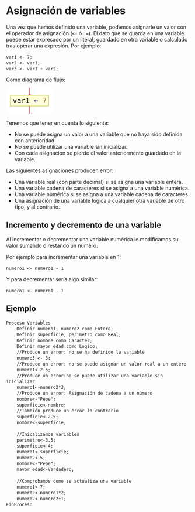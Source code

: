 # Asignación de variables

Una vez que hemos definido una variable, podemos asignarle un valor con el operador de asignación (`<-` ó `:=`). El dato que se guarda en una variable puede estar expresado por un literal, guardado en otra variable o calculado tras operar una expresión. Por ejemplo:

	var1 <- 7;
	var2 <- var1;
	var3 <- var1 + var2;

Como diagrama de flujo:

![asignacion](img/asignacion.png)

Tenemos que tener en cuenta lo siguiente:

* No se puede asigna un valor a una variable que no haya sido definida con anterioridad.
* No se puede utilizar una variable sin inicializar.
* Con cada asignación se pierde el valor anteriormente guardado en la variable.

Las siguientes asignaciones producen error:

* Una variable real (con parte decimal) si se asigna una variable entera.
* Una variable cadena de caracteres si se asigna a una variable numérica.
* Una variable numérica si se asigna a una variable cadena de caracteres.
* Una asignación de una variable lógica a cualquier otra variable de otro tipo, y al contrario.

## Incremento y decremento de una variable

Al incrementar o decrementar una variable numérica le modificamos su valor sumando o restando un número.

Por ejemplo para incrementar una variable en 1:

	numero1 <- numero1 + 1

Y para decrementar sería algo similar:

	numero1 <- numero1 - 1

## Ejemplo

	Proceso Variables
		Definir numero1, numero2 como Entero;
		Definir superficie, perimetro como Real;
		Definir nombre como Caracter;
		Definir mayor_edad como Logico;	
		//Produce un error: no se ha definido la variable
		numero3 <- 3;
		//Produce un error: no se puede asignar un valor real a un entero
		numero1<-2.5;
		//Produce un error:no se puede utilizar una variable sin inicializar
		numero1<-numero2*3;
		//Produce un error: Asignación de cadena a un número
		nombre<-"Pepe";
		superficie<-nombre;
		//También produce un error lo contrario
		superficie<-2.5;
		nombre<-superficie;
		
		//Inicalizamos variables
		perimetro<-3.5;
		superficie<-4;
		numero1<-superficie;
		numero2<-5;
		nombre<-"Pepe";
		mayor_edad<-Verdadero;
		
		//Comprobamos como se actualiza una variable
		numero1<-7;
		numero2<-numero1*2;
		numero2<-numero2+1;
	FinProceso
